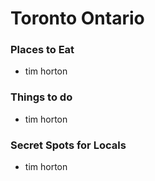 # Toronto Ontario

### Places to Eat
- tim horton

### Things to do
- tim horton

### Secret Spots for Locals
- tim horton
